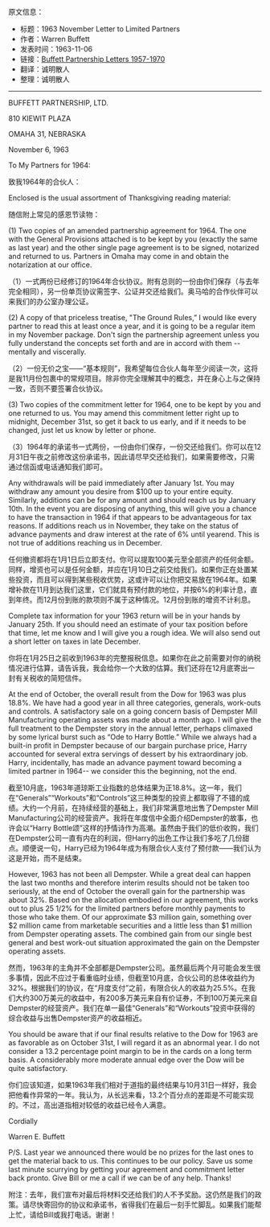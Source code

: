 原文信息：

- 标题：1963 November Letter to Limited Partners
- 作者：Warren Buffett
- 发表时间：1963-11-06
- 链接：[Buffett Partnership Letters 1957-1970](https://theoraclesclassroom.com/wp-content/uploads/2020/05/Buffett-Partnership-Letters-1957-1970-High-Quality.pdf)
- 翻译：诚明散人
- 整理：诚明散人
---

BUFFETT PARTNERSHIP, LTD. 

810 KIEWIT PLAZA 

OMAHA 31, NEBRASKA

November 6, 1963

  

To My Partners for 1964:

致我1964年的合伙人：  

Enclosed is the usual assortment of Thanksgiving reading material:

随信附上常见的感恩节读物：  

(1) Two copies of an amended partnership agreement for 1964. The one with the General Provisions attached is to be kept by you (exactly the same as last year) and the other single page agreement is to be signed, notarized and returned to us. Partners in Omaha may come in and obtain the notarization at our office.

（1）一式两份已经修订的1964年合伙协议。附有总则的一份由你们保存（与去年完全相同），另一份单页协议需签字、公证并交还给我们。奥马哈的合作伙伴可以来我们的办公室办理公证。  

(2) A copy of that priceless treatise, "The Ground Rules,” I would like every partner to read this at least once a year, and it is going to be a regular item in my November package. Don't sign the partnership agreement unless you fully understand the concepts set forth and are in accord with them -- mentally and viscerally.

（2）一份无价之宝——“基本规则”，我希望每位合伙人每年至少阅读一次，这将是我11月份包裹中的常规项目。除非你完全理解其中的概念，并在身心上与之保持一致，否则不要签署合伙协议。  

(3) Two copies of the commitment letter for 1964, one to be kept by you and one returned to us. You may amend this commitment letter right up to midnight, December 31st, so get it back to us early, and if it needs to be changed, just let us know by letter or phone.

（3）1964年的承诺书一式两份，一份由你们保存，一份交还给我们。你可以在12月31日午夜之前修改这份承诺书，因此请尽早交还给我们，如果需要修改，只需通过信函或电话通知我们即可。  

Any withdrawals will be paid immediately after January 1st. You may withdraw any amount you desire from $100 up to your entire equity. Similarly, additions can be for any amount and should reach us by January 10th. In the event you are disposing of anything, this will give you a chance to have the transaction in 1964 if that appears to be advantageous for tax reasons. If additions reach us in November, they take on the status of advance payments and draw interest at the rate of 6% until yearend. This is not true of additions reaching us in December.

任何撤资都将在1月1日后立即支付。你可以提取100美元至全部资产的任何金额。同样，增资也可以是任何金额，并应在1月10日之前交给我们。如果你正在处置某些投资，而且可以得到某些税收优势，这或许可以让你把交易放在1964年。如果增补款在11月到达我们这里，它们就具有预付款的地位，并按6%的利率计息，直到年终。而12月份到账的款项则不属于这种情况。12月份到账的增资不计利息。 

Complete tax information for your 1963 return will be in your hands by January 25th. If you should need an estimate of your tax position before that time, let me know and I will give you a rough idea. We will also send out a short letter on taxes in late December.

你将在1月25日之前收到1963年的完整报税信息。如果你在此之前需要对你的纳税情况进行估算，请告诉我，我会给你一个大致的估算。我们还将在12月底寄出一封有关税收的简短信件。  

At the end of October, the overall result from the Dow for 1963 was plus 18.8%. We have had a good year in all three categories, generals, work-outs and controls. A satisfactory sale on a going concern basis of Dempster Mill Manufacturing operating assets was made about a month ago. I will give the full treatment to the Dempster story in the annual letter, perhaps climaxed by some lyrical burst such as “Ode to Harry Bottle.” While we always had a built-in profit in Dempster because of our bargain purchase price, Harry accounted for several extra servings of dessert by his extraordinary job. Harry, incidentally, has made an advance payment toward becoming a limited partner in 1964-- we consider this the beginning, not the end.

截至10月底，1963年道琼斯工业指数的总体结果为正18.8%。这一年，我们在“Generals”“Workouts”和“Controls”这三种类型的投资上都取得了不错的成绩。大约一个月前，在持续经营的基础上，我们非常满意地出售了Dempster Mill Manufacturing公司的经营资产。我将在年度信中全面介绍Dempster的故事，也许会以“Harry Bottle颂”这样的抒情诗作为高潮。虽然由于我们的低价收购，我们在Dempster公司一直有内在的利润，但Harry的出色工作让我们多吃了几份甜点。顺便说一句，Harry已经为1964年成为有限合伙人支付了预付款——我们认为这是开始，而不是结束。  

However, 1963 has not been all Dempster. While a great deal can happen the last two months and therefore interim results should not be taken too seriously, at the end of October the overall gain for the partnership was about 32%. Based on the allocation embodied in our agreement, this works out to plus 25 1/2% for the limited partners before monthly payments to those who take them. Of our approximate $3 million gain, something over $2 million came from marketable securities and a little less than $1 million from Dempster operating assets. The combined gain from our single best general and best work-out situation approximated the gain on the Dempster operating assets.

然而，1963年的主角并不全部都是Dempster公司。虽然最后两个月可能会发生很多事情，因此不应过于看重临时业绩，但截至10月底，合伙公司的总体收益约为32%。根据我们的协议，在“月度支付”之前，有限合伙人的收益为25.5%。在我们大约300万美元的收益中，有200多万美元来自有价证券，不到100万美元来自Dempster的经营资产。我们在单一最佳“Generals”和“Workouts”投资中获得的综合收益与出售Dempster资产的收益相近。  

You should be aware that if our final results relative to the Dow for 1963 are as favorable as on October 31st, I will regard it as an abnormal year. I do not consider a 13.2 percentage point margin to be in the cards on a long term basis. A considerably more moderate annual edge over the Dow will be quite satisfactory.

你们应该知道，如果1963年我们相对于道指的最终结果与10月31日一样好，我会把他看作异常的一年。我认为，从长远来看，13.2个百分点的差距是不可能实现的。不过，高出道指相对较低的收益已经令人满意。  

Cordially

Warren E. Buffett

P/S. Last year we announced there would be no prizes for the last ones to get the material back to us. This continues to be our policy. Save us some last minute scurrying by getting your agreement and commitment letter back pronto. Give Bill or me a call if we can be of any help. Thanks!

附注：去年，我们宣布对最后将材料交还给我们的人不予奖励。这仍然是我们的政策。请尽快寄回你的协议和承诺书，省得我们在最后一刻手忙脚乱。如果我们能帮上忙，请给Bill或我打电话。谢谢！